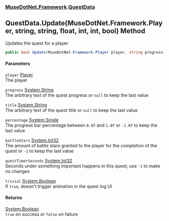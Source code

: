 ### [MuseDotNet.Framework](./MuseDotNet-Framework.md 'MuseDotNet.Framework').[QuestData](./QuestData.md 'MuseDotNet.Framework.QuestData')
## QuestData.Update(MuseDotNet.Framework.Player, string, string, float, int, int, bool) Method
Updates the quest for a player  
```csharp
public bool Update(MuseDotNet.Framework.Player player, string progress=null, string title=null, float percentage=-1f, int battleStars=-1, int questTimerSeconds=-1, bool trivial=false);
```
#### Parameters
<a name='MuseDotNet-Framework-QuestData-Update(MuseDotNet-Framework-Player_string_string_float_int_int_bool)-player'></a>
`player` [Player](./Player.md 'MuseDotNet.Framework.Player')  
The player  
  
<a name='MuseDotNet-Framework-QuestData-Update(MuseDotNet-Framework-Player_string_string_float_int_int_bool)-progress'></a>
`progress` [System.String](https://docs.microsoft.com/en-us/dotnet/api/System.String 'System.String')  
The arbitrary text of the quest progress or `null` to keep the last value  
  
<a name='MuseDotNet-Framework-QuestData-Update(MuseDotNet-Framework-Player_string_string_float_int_int_bool)-title'></a>
`title` [System.String](https://docs.microsoft.com/en-us/dotnet/api/System.String 'System.String')  
The arbitrary text of the quest title or `null` to keep the last value  
  
<a name='MuseDotNet-Framework-QuestData-Update(MuseDotNet-Framework-Player_string_string_float_int_int_bool)-percentage'></a>
`percentage` [System.Single](https://docs.microsoft.com/en-us/dotnet/api/System.Single 'System.Single')  
The progress bar percentage between `0.0f` and `1.0f` or `-1.0f` to keep the last value  
  
<a name='MuseDotNet-Framework-QuestData-Update(MuseDotNet-Framework-Player_string_string_float_int_int_bool)-battleStars'></a>
`battleStars` [System.Int32](https://docs.microsoft.com/en-us/dotnet/api/System.Int32 'System.Int32')  
The amount of battle stars granted to the player for the completion of the quest or `-1` to keep the last value  
  
<a name='MuseDotNet-Framework-QuestData-Update(MuseDotNet-Framework-Player_string_string_float_int_int_bool)-questTimerSeconds'></a>
`questTimerSeconds` [System.Int32](https://docs.microsoft.com/en-us/dotnet/api/System.Int32 'System.Int32')  
Seconds under something important happens in this quest; use `-1` to make no changes  
  
<a name='MuseDotNet-Framework-QuestData-Update(MuseDotNet-Framework-Player_string_string_float_int_int_bool)-trivial'></a>
`trivial` [System.Boolean](https://docs.microsoft.com/en-us/dotnet/api/System.Boolean 'System.Boolean')  
If `true`, doesn't trigger animation in the quest log UI  
  
#### Returns
[System.Boolean](https://docs.microsoft.com/en-us/dotnet/api/System.Boolean 'System.Boolean')  
`true` on success or `false` on failure  
